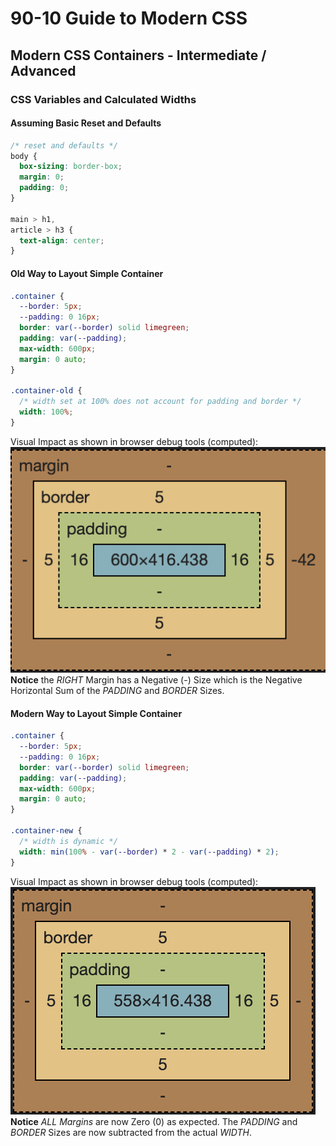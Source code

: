 # 90-10 Guide to Modern CSS

## Modern CSS Containers - Intermediate / Advanced

### CSS Variables and Calculated Widths

#### Assuming Basic Reset and Defaults

```CSS
/* reset and defaults */
body {
  box-sizing: border-box;
  margin: 0;
  padding: 0;
}

main > h1,
article > h3 {
  text-align: center;
}

```

#### Old Way to Layout Simple Container

```CSS
.container {
  --border: 5px;
  --padding: 0 16px;
  border: var(--border) solid limegreen;
  padding: var(--padding);
  max-width: 600px;
  margin: 0 auto;
}

.container-old {
  /* width set at 100% does not account for padding and border */
  width: 100%;
}
```

Visual Impact as shown in browser debug tools (computed):
![Impact of Static Width](../zImages/Screen%20Shot%202022-04-08%20at%2012.55.30%20PM.png)
**Notice** the _RIGHT_ Margin has a Negative (-) Size which is the Negative Horizontal Sum of the _PADDING_ and _BORDER_ Sizes.

#### Modern Way to Layout Simple Container

```CSS
.container {
  --border: 5px;
  --padding: 0 16px;
  border: var(--border) solid limegreen;
  padding: var(--padding);
  max-width: 600px;
  margin: 0 auto;
}

.container-new {
  /* width is dynamic */
  width: min(100% - var(--border) * 2 - var(--padding) * 2);
}
```

Visual Impact as shown in browser debug tools (computed):
![Impact of Static Width](../zImages/Screen%20Shot%202022-04-08%20at%201.49.42%20PM.png)
**Notice** _ALL Margins_ are now Zero (0) as expected. The _PADDING_ and _BORDER_ Sizes are now subtracted from the actual _WIDTH_.
